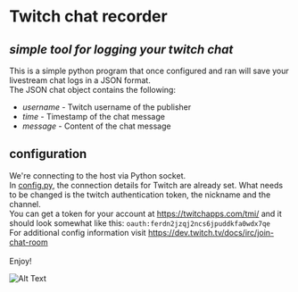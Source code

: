 # Twitch chat recorder
## _simple tool for logging your twitch chat_

This is a simple python program that once configured and ran will save your livestream chat logs in a JSON format. <br/>
The JSON chat object contains the following:
- _username_ - Twitch username of the publisher 
- _time_ - Timestamp of the chat message
- _message_ - Content of the chat message

## configuration

We're connecting to the host via Python socket. <br/>
In [config.py](config.py), the connection details for Twitch are already set. What needs to be changed is the twitch authentication token, the nickname and the channel. <br/>
You can get a token for your account at https://twitchapps.com/tmi/ and it should look somewhat like this:
`oauth:ferdn2jzqj2ncs6jpuddkfa0wdx7qe`
<br/>
For additional config information visit https://dev.twitch.tv/docs/irc/join-chat-room <br/>
<br/>
Enjoy!

![Alt Text](https://media.giphy.com/media/vFKqnCdLPNOKc/giphy.gif)
